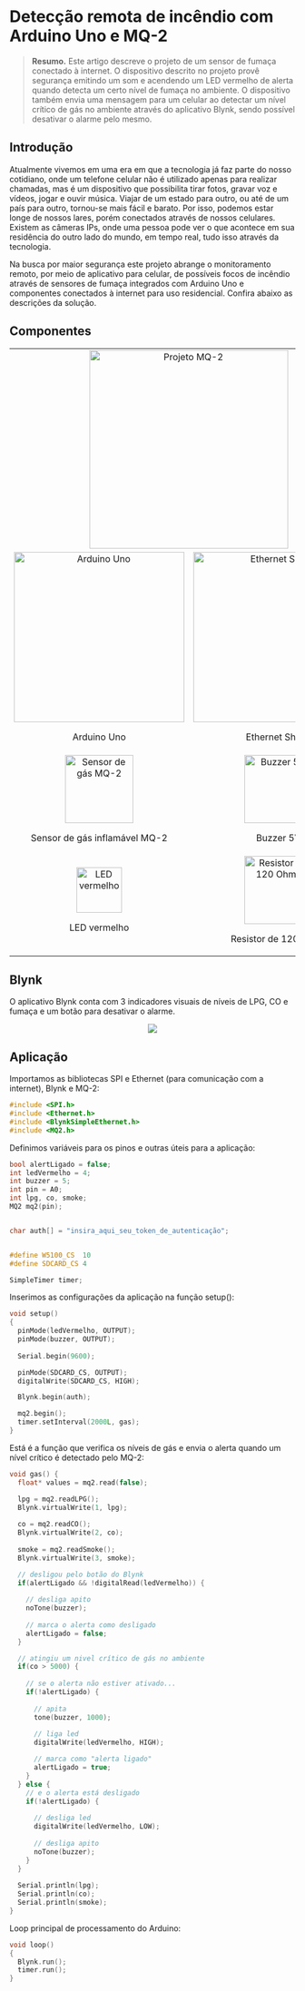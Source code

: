 # Detecção remota de incêndio com Arduino Uno e MQ-2
> **Resumo.** Este artigo descreve o projeto de um sensor de fumaça conectado à internet. O dispositivo descrito no projeto provê segurança emitindo um som e acendendo um LED vermelho de alerta quando detecta um certo nível de fumaça no ambiente. O dispositivo também envia uma mensagem para um celular ao detectar um nível crítico de gás no ambiente através do aplicativo Blynk, sendo possível desativar o alarme pelo mesmo.
## Introdução

Atualmente vivemos em uma era em que a tecnologia já faz parte do nosso cotidiano, onde um telefone celular não é utilizado apenas para realizar chamadas, mas é um dispositivo que possibilita tirar fotos, gravar voz e vídeos, jogar e ouvir música. Viajar de um estado para outro, ou até de um país para outro, tornou-se mais fácil e barato. Por isso, podemos estar longe de nossos lares, porém conectados através de nossos celulares. Existem as câmeras IPs, onde uma pessoa pode ver o que acontece em sua residência do outro lado do mundo, em tempo real, tudo isso através da tecnologia.

Na busca por maior segurança este projeto abrange o monitoramento remoto, por meio de aplicativo para celular, de possíveis focos de incêndio através de sensores de fumaça integrados com Arduino Uno e componentes conectados à internet para uso residencial. Confira abaixo as descrições da solução.
## Componentes
<table>
  <tr>
    <td align="center" colspan="2">
      <img height="350" src="https://raw.githubusercontent.com/gabriel-silveira/mq2-remoto/master/imgs/project_mq-2.jpeg" alt="Projeto MQ-2">
    </td>
  </tr>
  <tr>
    <td align="center">
      <img height="300" src="https://raw.githubusercontent.com/gabriel-silveira/mq2-remoto/master/imgs/uno.jpeg" alt="Arduino Uno">
      <p>Arduino Uno</p>
    </td>
    <td align="center">
      <img height="300" src="https://raw.githubusercontent.com/gabriel-silveira/mq2-remoto/master/imgs/ethernet-shield.jpeg" alt="Ethernet Shield">
      <p>Ethernet Shield</p>
    </td>
  </tr>
  <tr>
    <td align="center">
      <img height="120" src="https://raw.githubusercontent.com/gabriel-silveira/mq2-remoto/master/imgs/mq-2.jpeg" alt="Sensor de gás MQ-2">
      <p>Sensor de gás inflamável MQ-2</p>
    </td>
    <td align="center">
      <img height="120" src="https://raw.githubusercontent.com/gabriel-silveira/mq2-remoto/master/imgs/buzzer.jpg" alt="Buzzer 5V">
      <p>Buzzer 5V</p>
    </td>
  </tr>
  <tr>
    <td align="center">
      <img height="80" src="https://raw.githubusercontent.com/gabriel-silveira/mq2-remoto/master/imgs/red-led.jpeg" alt="LED vermelho">
      <p>LED vermelho</p>
    </td>
    <td align="center">
        <img height="120" src="https://raw.githubusercontent.com/gabriel-silveira/mq2-remoto/master/imgs/resistor-120.jpeg" alt="Resistor de 120 Ohms">
      <p>Resistor de 120 Ohms</p>
    </td>
  </tr>
</table>

## Blynk
O aplicativo Blynk conta com 3 indicadores visuais de níveis de LPG, CO e fumaça e um botão para desativar o alarme.

<p align="center">
  <img src="https://raw.githubusercontent.com/gabriel-silveira/mq2-remoto/master/imgs/blynk_app.jpeg">
</p>

## Aplicação
Importamos as bibliotecas SPI e Ethernet (para comunicação com a internet), Blynk e MQ-2:
```cpp
#include <SPI.h>
#include <Ethernet.h>
#include <BlynkSimpleEthernet.h>
#include <MQ2.h>
```
Definimos variáveis para os pinos e outras úteis para a aplicação:
```cpp
bool alertLigado = false;
int ledVermelho = 4;
int buzzer = 5;
int pin = A0;
int lpg, co, smoke;
MQ2 mq2(pin);


char auth[] = "insira_aqui_seu_token_de_autenticação";


#define W5100_CS  10
#define SDCARD_CS 4

SimpleTimer timer;
```
Inserimos as configurações da aplicação na função setup():
```cpp
void setup()
{
  pinMode(ledVermelho, OUTPUT);
  pinMode(buzzer, OUTPUT);
  
  Serial.begin(9600);

  pinMode(SDCARD_CS, OUTPUT);
  digitalWrite(SDCARD_CS, HIGH);

  Blynk.begin(auth);

  mq2.begin();
  timer.setInterval(2000L, gas);
}
```
Está é a função que verifica os níveis de gás e envia o alerta quando um nível crítico é detectado pelo MQ-2:
```cpp
void gas() {
  float* values = mq2.read(false);

  lpg = mq2.readLPG();
  Blynk.virtualWrite(1, lpg);
  
  co = mq2.readCO();
  Blynk.virtualWrite(2, co);
  
  smoke = mq2.readSmoke();
  Blynk.virtualWrite(3, smoke);

  // desligou pelo botão do Blynk
  if(alertLigado && !digitalRead(ledVermelho)) {
    
    // desliga apito
    noTone(buzzer);
    
    // marca o alerta como desligado
    alertLigado = false;
  }

  // atingiu um nivel crítico de gás no ambiente
  if(co > 5000) {
    
    // se o alerta não estiver ativado...
    if(!alertLigado) {
      
      // apita
      tone(buzzer, 1000);
      
      // liga led
      digitalWrite(ledVermelho, HIGH);

      // marca como "alerta ligado"
      alertLigado = true;
    }
  } else {
    // e o alerta está desligado
    if(!alertLigado) {
      
      // desliga led
      digitalWrite(ledVermelho, LOW);
      
      // desliga apito
      noTone(buzzer);
    }
  }
  
  Serial.println(lpg);
  Serial.println(co);
  Serial.println(smoke);
}
```
Loop principal de processamento do Arduino:
```cpp
void loop()
{
  Blynk.run();
  timer.run();
}
```


